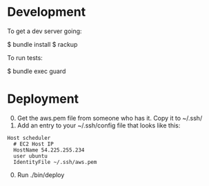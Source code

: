 # Development 

To get a dev server going:

$ bundle install
$ rackup

To run tests:

$ bundle exec guard

# Deployment

  0. Get the aws.pem file from someone who has it. Copy it to ~/.ssh/
  0. Add an entry to your ~/.ssh/config file that looks like this:

  ```
  Host scheduler
    # EC2 Host IP
    HostName 54.225.255.234
    user ubuntu
    IdentityFile ~/.ssh/aws.pem
  ```

  0. Run ./bin/deploy 
